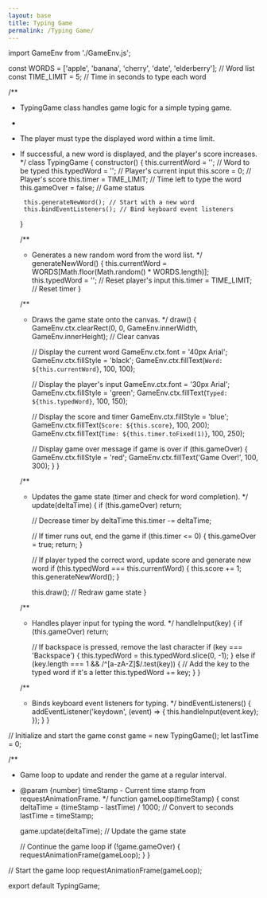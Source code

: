 ```yaml
---
layout: base
title: Typing Game
permalink: /Typing Game/
---
```



import GameEnv from './GameEnv.js';

const WORDS = ['apple', 'banana', 'cherry', 'date', 'elderberry']; // Word list
const TIME_LIMIT = 5; // Time in seconds to type each word

/**
 * TypingGame class handles game logic for a simple typing game.
 * 
 * The player must type the displayed word within a time limit.
 * If successful, a new word is displayed, and the player's score increases.
 */
class TypingGame {
    constructor() {
        this.currentWord = ''; // Word to be typed
        this.typedWord = ''; // Player's current input
        this.score = 0; // Player's score
        this.timer = TIME_LIMIT; // Time left to type the word
        this.gameOver = false; // Game status

        this.generateNewWord(); // Start with a new word
        this.bindEventListeners(); // Bind keyboard event listeners
    }

    /**
     * Generates a new random word from the word list.
     */
    generateNewWord() {
        this.currentWord = WORDS[Math.floor(Math.random() * WORDS.length)];
        this.typedWord = ''; // Reset player's input
        this.timer = TIME_LIMIT; // Reset timer
    }

    /**
     * Draws the game state onto the canvas.
     */
    draw() {
        GameEnv.ctx.clearRect(0, 0, GameEnv.innerWidth, GameEnv.innerHeight); // Clear canvas

        // Display the current word
        GameEnv.ctx.font = '40px Arial';
        GameEnv.ctx.fillStyle = 'black';
        GameEnv.ctx.fillText(`Word: ${this.currentWord}`, 100, 100);

        // Display the player's input
        GameEnv.ctx.font = '30px Arial';
        GameEnv.ctx.fillStyle = 'green';
        GameEnv.ctx.fillText(`Typed: ${this.typedWord}`, 100, 150);

        // Display the score and timer
        GameEnv.ctx.fillStyle = 'blue';
        GameEnv.ctx.fillText(`Score: ${this.score}`, 100, 200);
        GameEnv.ctx.fillText(`Time: ${this.timer.toFixed(1)}`, 100, 250);

        // Display game over message if game is over
        if (this.gameOver) {
            GameEnv.ctx.fillStyle = 'red';
            GameEnv.ctx.fillText('Game Over!', 100, 300);
        }
    }

    /**
     * Updates the game state (timer and check for word completion).
     */
    update(deltaTime) {
        if (this.gameOver) return;

        // Decrease timer by deltaTime
        this.timer -= deltaTime;

        // If timer runs out, end the game
        if (this.timer <= 0) {
            this.gameOver = true;
            return;
        }

        // If player typed the correct word, update score and generate new word
        if (this.typedWord === this.currentWord) {
            this.score += 1;
            this.generateNewWord();
        }

        this.draw(); // Redraw game state
    }

    /**
     * Handles player input for typing the word.
     */
    handleInput(key) {
        if (this.gameOver) return;

        // If backspace is pressed, remove the last character
        if (key === 'Backspace') {
            this.typedWord = this.typedWord.slice(0, -1);
        } else if (key.length === 1 && /^[a-zA-Z]$/.test(key)) {
            // Add the key to the typed word if it's a letter
            this.typedWord += key;
        }
    }

    /**
     * Binds keyboard event listeners for typing.
     */
    bindEventListeners() {
        addEventListener('keydown', (event) => {
            this.handleInput(event.key);
        });
    }
}

// Initialize and start the game
const game = new TypingGame();
let lastTime = 0;

/**
 * Game loop to update and render the game at a regular interval.
 * @param {number} timeStamp - Current time stamp from requestAnimationFrame.
 */
function gameLoop(timeStamp) {
    const deltaTime = (timeStamp - lastTime) / 1000; // Convert to seconds
    lastTime = timeStamp;

    game.update(deltaTime); // Update the game state

    // Continue the game loop
    if (!game.gameOver) {
        requestAnimationFrame(gameLoop);
    }
}

// Start the game loop
requestAnimationFrame(gameLoop);

export default TypingGame;


